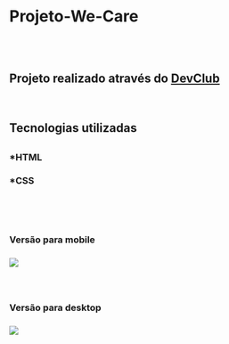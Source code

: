 <h1>Projeto-We-Care</h1>
<br>
<br>
<h2>Projeto realizado através do <a href="https://rodolfomori.com.br/devclub">DevClub</a></h2>
<br>
<h2>Tecnologias utilizadas<h2>
  <h3>*HTML<h3>
  <h3>*CSS<h3>
  <br>
  <br>
<h3>Versão para mobile<h3>
<img src="https://github.com/Mizael86/Projeto-We-Care/blob/master/assets/we%20care%20mobile.png?raw=true" />     
 <br>
 <br> 
 <br>  
<h3>Versão para desktop<h3>
<img src="https://github.com/Mizael86/Projeto-We-Care/blob/master/assets/we%20care%20desktop.png?raw=true" />
